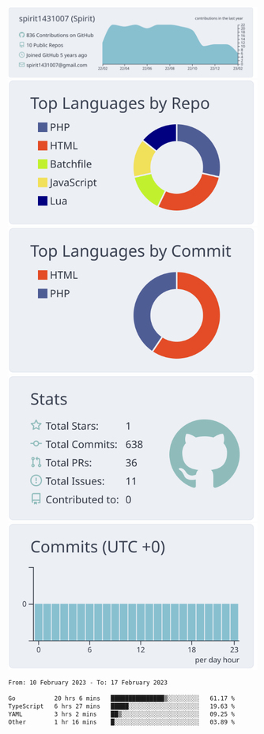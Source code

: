 [![](https://raw.githubusercontent.com/spirit1431007/spirit1431007/master/profile-summary-card-output/nord_bright/0-profile-details.svg)](https://git.io/spiritx)
[![](https://raw.githubusercontent.com/spirit1431007/spirit1431007/master/profile-summary-card-output/nord_bright/1-repos-per-language.svg)](https://git.io/spiritx) [![](https://raw.githubusercontent.com/spirit1431007/spirit1431007/master/profile-summary-card-output/nord_bright/2-most-commit-language.svg)](https://git.io/spiritx)
[![](https://raw.githubusercontent.com/spirit1431007/spirit1431007/master/profile-summary-card-output/nord_bright/3-stats.svg)](https://git.io/spiritx) [![](https://raw.githubusercontent.com/spirit1431007/spirit1431007/master/profile-summary-card-output/nord_bright/4-productive-time.svg)](https://git.io/spiritx)

<!--START_SECTION:waka-->

```text
From: 10 February 2023 - To: 17 February 2023

Go           20 hrs 6 mins   ███████████████▒░░░░░░░░░   61.17 %
TypeScript   6 hrs 27 mins   █████░░░░░░░░░░░░░░░░░░░░   19.63 %
YAML         3 hrs 2 mins    ██▒░░░░░░░░░░░░░░░░░░░░░░   09.25 %
Other        1 hr 16 mins    █░░░░░░░░░░░░░░░░░░░░░░░░   03.89 %
```

<!--END_SECTION:waka-->
